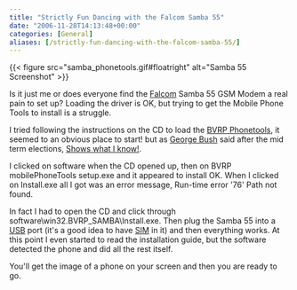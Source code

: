 ```yaml
---
title: "Strictly Fun Dancing with the Falcom Samba 55"
date: "2006-11-28T14:13:48+00:00"
categories: [General]
aliases: [/strictly-fun-dancing-with-the-falcom-samba-55/]
---
```


{{< figure src="samba_phonetools.gif#floatright" alt="Samba 55 Screenshot" >}}

Is it just me or does everyone find the [Falcom](http://www.falcom.de/) Samba 55 GSM Modem a real pain to set up? Loading the driver is OK, but trying to get the Mobile Phone Tools to install is a struggle.

I tried following the instructions on the CD to load the [BVRP Phonetools](http://www.bvrp.com/ENG/products/mobilephonetools/default.asp), it seemed to an obvious place to start! but as [George Bush](https://en.wikipedia.org/wiki/George_W._Bush) said after the mid term elections, [Shows what I know!](http://www.whitehouse.gov/news/releases/2006/11/20061108-2.html").

I clicked on software when the CD opened up, then on BVRP mobilePhoneTools setup.exe and it appeared to install OK. When I clicked on Install.exe all I got was an error message, Run-time error '76' Path not found.

In fact I had to open the CD and click through software\win32.BVRP_SAMBA\Install.exe. Then plug the Samba 55 into a [USB](http://www.howstuffworks.com/usb.htm) port (it's a good idea to have [SIM](https://en.wikipedia.org/wiki/SIM) in it) and then everything works. At this point I even started to read the installation guide, but the software detected the phone and did all the rest itself.

You'll get the image of a phone on your screen and then you are ready to go.

